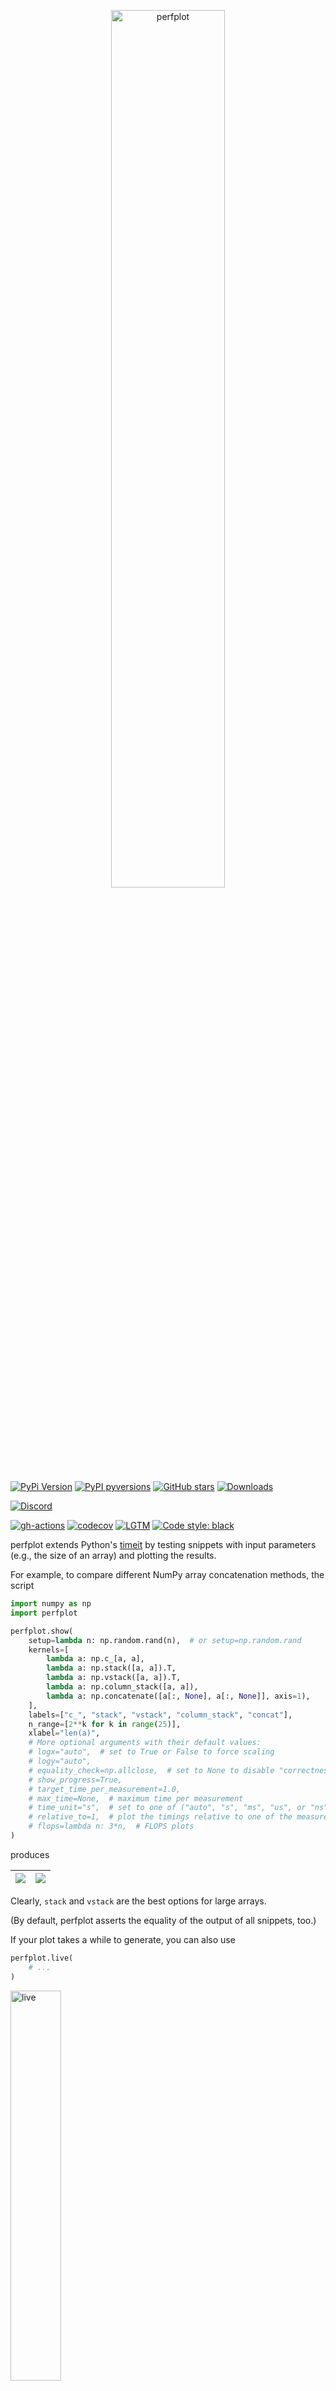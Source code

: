 <p align="center">
  <a href="https://github.com/nschloe/perfplot"><img alt="perfplot" src="https://nschloe.github.io/perfplot/logo-perfplot.svg" width="60%"></a>
</p>

[![PyPi Version](https://img.shields.io/pypi/v/perfplot.svg?style=flat-square)](https://pypi.org/project/perfplot)
[![PyPI pyversions](https://img.shields.io/pypi/pyversions/perfplot.svg?style=flat-square)](https://pypi.org/pypi/perfplot/)
[![GitHub stars](https://img.shields.io/github/stars/nschloe/perfplot.svg?style=flat-square&logo=github&label=Stars&logoColor=white)](https://github.com/nschloe/perfplot)
[![Downloads](https://pepy.tech/badge/perfplot/month)](https://pepy.tech/project/perfplot)

<!--[![PyPi downloads](https://img.shields.io/pypi/dm/perfplot.svg?style=flat-square)](https://pypistats.org/packages/perfplot)-->

[![Discord](https://img.shields.io/static/v1?logo=discord&logoColor=white&label=chat&message=on%20discord&color=7289da&style=flat-square)](https://discord.gg/hnTJ5MRX2Y)

[![gh-actions](https://img.shields.io/github/workflow/status/nschloe/perfplot/ci?style=flat-square)](https://github.com/nschloe/perfplot/actions?query=workflow%3Aci)
[![codecov](https://img.shields.io/codecov/c/github/nschloe/perfplot.svg?style=flat-square)](https://codecov.io/gh/nschloe/perfplot)
[![LGTM](https://img.shields.io/lgtm/grade/python/github/nschloe/perfplot.svg?style=flat-square)](https://lgtm.com/projects/g/nschloe/perfplot)
[![Code style: black](https://img.shields.io/badge/code%20style-black-000000.svg?style=flat-square)](https://github.com/psf/black)

perfplot extends Python's [timeit](https://docs.python.org/3/library/timeit.html) by
testing snippets with input parameters (e.g., the size of an array) and plotting the
results.

For example, to compare different NumPy array concatenation methods, the script

```python
import numpy as np
import perfplot

perfplot.show(
    setup=lambda n: np.random.rand(n),  # or setup=np.random.rand
    kernels=[
        lambda a: np.c_[a, a],
        lambda a: np.stack([a, a]).T,
        lambda a: np.vstack([a, a]).T,
        lambda a: np.column_stack([a, a]),
        lambda a: np.concatenate([a[:, None], a[:, None]], axis=1),
    ],
    labels=["c_", "stack", "vstack", "column_stack", "concat"],
    n_range=[2**k for k in range(25)],
    xlabel="len(a)",
    # More optional arguments with their default values:
    # logx="auto",  # set to True or False to force scaling
    # logy="auto",
    # equality_check=np.allclose,  # set to None to disable "correctness" assertion
    # show_progress=True,
    # target_time_per_measurement=1.0,
    # max_time=None,  # maximum time per measurement
    # time_unit="s",  # set to one of ("auto", "s", "ms", "us", or "ns") to force plot units
    # relative_to=1,  # plot the timings relative to one of the measurements
    # flops=lambda n: 3*n,  # FLOPS plots
)
```

produces

| ![](https://nschloe.github.io/perfplot/concat.svg) | ![](https://nschloe.github.io/perfplot/relative.svg) |
| -------------------------------------------------- | ---------------------------------------------------- |

Clearly, `stack` and `vstack` are the best options for large arrays.

(By default, perfplot asserts the equality of the output of all snippets, too.)

If your plot takes a while to generate, you can also use

<!--pytest-codeblocks:skip-->

```python
perfplot.live(
    # ...
)
```

<img alt="live" src="https://nschloe.github.io/perfplot/live.gif" width="40%">

with the same arguments as above. It will plot the updates live.

Benchmarking and plotting can be separated. This allows multiple plots of the same data,
for example:

<!--pytest-codeblocks:skip-->

```python
out = perfplot.bench(
    # same arguments as above (except the plot-related ones, like time_unit or log*)
)
out.show()
out.save("perf.png", transparent=True, bbox_inches="tight")
```

Other examples:

- [Making a flat list out of list of lists in Python](https://stackoverflow.com/a/45323085/353337)
- [Most efficient way to map function over numpy array](https://stackoverflow.com/a/46470401/353337)
- [numpy: most efficient frequency counts for unique values in an array](https://stackoverflow.com/a/43096495/353337)
- [Most efficient way to reverse a numpy array](https://stackoverflow.com/a/44921013/353337)
- [How to add an extra column to an numpy array](https://stackoverflow.com/a/40218298/353337)
- [Initializing numpy matrix to something other than zero or one](https://stackoverflow.com/a/45006691/353337)

### Installation

perfplot is [available from the Python Package
Index](https://pypi.org/project/perfplot/), so simply do

```
pip install perfplot
```

to install.

### Testing

To run the perfplot unit tests, check out this repository and type

```
tox
```

### License

This software is published under the [GPLv3 license](https://www.gnu.org/licenses/gpl-3.0.en.html).
